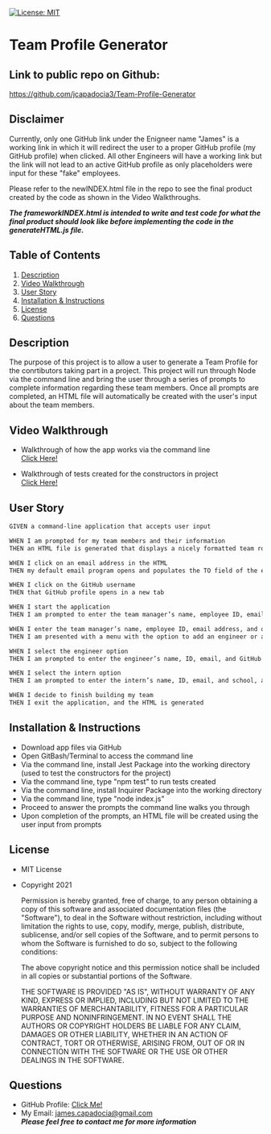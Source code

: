[![License: MIT](https://img.shields.io/badge/License-MIT-yellow.svg)](https://opensource.org/licenses/MIT)
  
# Team Profile Generator

## Link to public repo on Github:

https://github.com/jcapadocia3/Team-Profile-Generator

## Disclaimer

Currently, only one GitHub link under the Enigneer name "James" is a working link in which it will redirect the user to a proper GitHub profile (my GitHub profile) when clicked. All other Engineers will have a working link but the link will not lead to an active GitHub profile as only placeholders were input for these "fake" employees.

Please refer to the newINDEX.html file in the repo to see the final product created by the code as shown in the Video Walkthroughs.

***The frameworkINDEX.html is intended to write and test code for what the final product should look like before implementing the code in the generateHTML.js file.***

## Table of Contents
1. [Description](#Description)
2. [Video Walkthrough](#Video-Walkthrough)
3. [User Story](#User-Story)
4. [Installation & Instructions](#Installation-&-Instructions)
5. [License](#License)
6. [Questions](#Questions)

## Description
The purpose of this project is to allow a user to generate a Team Profile for the conrtibutors taking part in a project. This project will run through Node via the command line and bring the user through a series of prompts to complete information regarding these team members. Once all prompts are completed, an HTML file will automatically be created with the user's input about the team members.

## Video Walkthrough

- Walkthrough of how the app works via the command line<br>
<a target="_blank" href="https://watch.screencastify.com/v/ohTzBjC4r7mOxOqpc7wf">Click Here!</a>

- Walkthrough of tests created for the constructors in project<br>
<a target="_blank" href="https://watch.screencastify.com/v/3DE0k7kSpNX7HTckZy1C">Click Here!</a>

## User Story
```md
GIVEN a command-line application that accepts user input

WHEN I am prompted for my team members and their information
THEN an HTML file is generated that displays a nicely formatted team roster based on user input

WHEN I click on an email address in the HTML
THEN my default email program opens and populates the TO field of the email with the address

WHEN I click on the GitHub username
THEN that GitHub profile opens in a new tab

WHEN I start the application
THEN I am prompted to enter the team manager’s name, employee ID, email address, and office number

WHEN I enter the team manager’s name, employee ID, email address, and office number
THEN I am presented with a menu with the option to add an engineer or an intern or to finish building my team

WHEN I select the engineer option
THEN I am prompted to enter the engineer’s name, ID, email, and GitHub username, and I am taken back to the menu

WHEN I select the intern option
THEN I am prompted to enter the intern’s name, ID, email, and school, and I am taken back to the menu

WHEN I decide to finish building my team
THEN I exit the application, and the HTML is generated
```

## Installation & Instructions
- Download app files via GitHub
- Open GitBash/Terminal to access the command line
- Via the command line, install Jest Package into the working directory (used to test the constructors for the project)
- Via the command line, type "npm test" to run tests created
- Via the command line, install Inquirer Package into the working directory
- Via the command line, type "node index.js"
- Proceed to answer the prompts the command line walks you through
- Upon completion of the prompts, an HTML file will be created using the user input from prompts

## License
- MIT License
- Copyright 2021

    Permission is hereby granted, free of charge, to any person obtaining a copy of this software and associated documentation files (the "Software"), to deal in the Software without restriction, including without limitation the rights to use, copy, modify, merge, publish, distribute, sublicense, and/or sell copies of the Software, and to permit persons to whom the Software is furnished to do so, subject to the following conditions:
    
    The above copyright notice and this permission notice shall be included in all copies or substantial portions of the Software.
    
    THE SOFTWARE IS PROVIDED "AS IS", WITHOUT WARRANTY OF ANY KIND, EXPRESS OR IMPLIED, INCLUDING BUT NOT LIMITED TO THE WARRANTIES OF MERCHANTABILITY, FITNESS FOR A PARTICULAR PURPOSE AND NONINFRINGEMENT. IN NO EVENT SHALL THE AUTHORS OR COPYRIGHT HOLDERS BE LIABLE FOR ANY CLAIM, DAMAGES OR OTHER LIABILITY, WHETHER IN AN ACTION OF CONTRACT, TORT OR OTHERWISE, ARISING FROM, OUT OF OR IN CONNECTION WITH THE SOFTWARE OR THE USE OR OTHER DEALINGS IN THE SOFTWARE.

## Questions
- GitHub Profile: <a href="https://github.com/jcapadocia3">Click Me!</a><br>
- My Email: james.capadocia@gmail.com<br>
***Please feel free to contact me for more information***